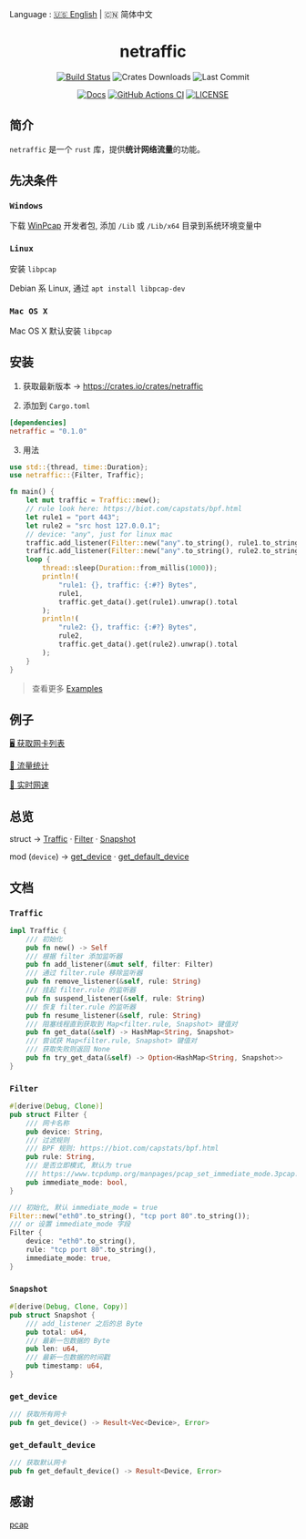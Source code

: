Language : [🇺🇸 English](./README.md) | 🇨🇳 简体中文

<h1 align="center">netraffic</h1>
<div align="center">

[![Build Status](https://img.shields.io/crates/v/netraffic?style=for-the-badge)](https://crates.io/crates/netraffic)
![Crates Downloads](https://img.shields.io/crates/d/netraffic?style=for-the-badge)
![Last Commit](https://img.shields.io/github/last-commit/ZingerLittleBee/netraffic?style=for-the-badge)

</div>
<div align="center">

[![Docs](https://img.shields.io/docsrs/netraffic?style=for-the-badge)](https://docs.rs/netraffic/0.1.0/netraffic/)
[![GitHub Actions CI](https://img.shields.io/github/actions/workflow/status/ZingerLittleBee/netraffic/test.yml?style=for-the-badge)](https://github.com/ZingerLittleBee/netraffic/actions)
[![LICENSE](https://img.shields.io/crates/l/netraffic?style=for-the-badge)](./LICENSE)

</div>

## 简介
`netraffic` 是一个 `rust` 库，提供**统计网络流量**的功能。

## 先决条件
### `Windows`
下载 [WinPcap](http://www.winpcap.org/install/default.htm) 开发者包, 添加 `/Lib` 或 `/Lib/x64` 目录到系统环境变量中

### `Linux`
安装 `libpcap`

Debian 系 Linux, 通过 `apt install libpcap-dev`

### `Mac OS X`
Mac OS X 默认安装 `libpcap`

## 安装
1. 获取最新版本 -> https://crates.io/crates/netraffic

2. 添加到 `Cargo.toml`
```toml
[dependencies]
netraffic = "0.1.0"
```

3. 用法
```rust
use std::{thread, time::Duration};
use netraffic::{Filter, Traffic};

fn main() {
    let mut traffic = Traffic::new();
    // rule look here: https://biot.com/capstats/bpf.html
    let rule1 = "port 443";
    let rule2 = "src host 127.0.0.1";
    // device: "any", just for linux mac
    traffic.add_listener(Filter::new("any".to_string(), rule1.to_string()));
    traffic.add_listener(Filter::new("any".to_string(), rule2.to_string()));
    loop {
        thread::sleep(Duration::from_millis(1000));
        println!(
            "rule1: {}, traffic: {:#?} Bytes",
            rule1,
            traffic.get_data().get(rule1).unwrap().total
        );
        println!(
            "rule2: {}, traffic: {:#?} Bytes",
            rule2,
            traffic.get_data().get(rule2).unwrap().total
        );
    }
}
```
> 查看更多 [Examples](#examples)

## 例子
[🖥 获取网卡列表](./examples/device.rs)

[🚥 流量统计](./examples/traffic.rs)

[🚄 实时网速](./examples/speed.rs)

## 总览
struct -> [Traffic](#traffic) · [Filter](#filter) · [Snapshot](#snapshot)

mod (`device`) -> [get_device](#get_device) · [get_default_device](#get_default_device)

## 文档
### `Traffic`
```rust
impl Traffic {
    /// 初始化
    pub fn new() -> Self
    /// 根据 filter 添加监听器
    pub fn add_listener(&mut self, filter: Filter)
    /// 通过 filter.rule 移除监听器
    pub fn remove_listener(&self, rule: String)
    /// 挂起 filter.rule 的监听器
    pub fn suspend_listener(&self, rule: String)
    /// 恢复 filter.rule 的监听器
    pub fn resume_listener(&self, rule: String)
    /// 阻塞线程直到获取到 Map<filter.rule, Snapshot> 键值对
    pub fn get_data(&self) -> HashMap<String, Snapshot>
    /// 尝试获 Map<filter.rule, Snapshot> 键值对
    /// 获取失败则返回 None
    pub fn try_get_data(&self) -> Option<HashMap<String, Snapshot>>
}
```

### `Filter`
```rust
#[derive(Debug, Clone)]
pub struct Filter {
    /// 网卡名称
    pub device: String,
    /// 过滤规则
    /// BPF 规则: https://biot.com/capstats/bpf.html
    pub rule: String,
    /// 是否立即模式, 默认为 true
    /// https://www.tcpdump.org/manpages/pcap_set_immediate_mode.3pcap.html
    pub immediate_mode: bool,
}

/// 初始化, 默认 immediate_mode = true
Filter::new("eth0".to_string(), "tcp port 80".to_string());
/// or 设置 immediate_mode 字段
Filter {
    device: "eth0".to_string(),
    rule: "tcp port 80".to_string(),
    immediate_mode: true,
}
```

### `Snapshot`
```rust
#[derive(Debug, Clone, Copy)]
pub struct Snapshot {
    /// add_listener 之后的总 Byte
    pub total: u64,
    /// 最新一包数据的 Byte
    pub len: u64,
    /// 最新一包数据的时间戳
    pub timestamp: u64,
}
```

### `get_device`
```rust
/// 获取所有网卡
pub fn get_device() -> Result<Vec<Device>, Error>
```

### `get_default_device`
```rust
/// 获取默认网卡
pub fn get_default_device() -> Result<Device, Error>
```

## 感谢
[pcap](https://github.com/rust-pcap/pcap)
